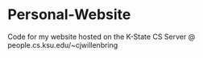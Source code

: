 # Personal-Website
Code for my website hosted on the K-State CS Server @ people.cs.ksu.edu/~cjwillenbring
